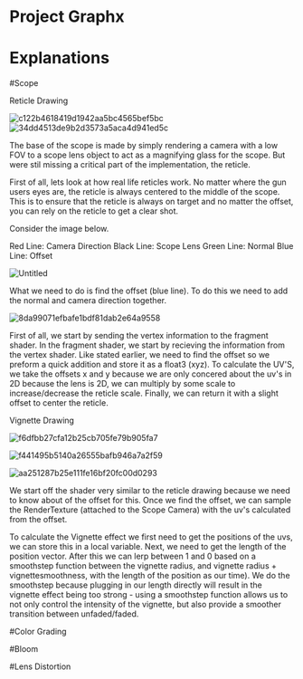 # Project Graphx


# Explanations



#Scope 

Reticle Drawing

![c122b4618419d1942aa5bc4565bef5bc](https://user-images.githubusercontent.com/96841021/229958575-80c414e9-9dff-4ef5-a33f-623de0c2ac8b.png)
![34dd4513de9b2d3573a5aca4d941ed5c](https://user-images.githubusercontent.com/96841021/229958602-fcad3c76-4a21-4182-92a4-d275384fc5e1.png)


The base of the scope is made by simply rendering a camera with a low FOV to a scope lens object to act as a magnifying glass for the scope. But were stil missing a critical part of the implementation, the reticle.

First of all, lets look at how real life reticles work. No matter where the gun users eyes are, the reticle is always centered to the middle of the scope. This is to ensure that the reticle is always on target and no matter the offset, you can rely on the reticle to get a clear shot.

Consider the image below.

Red Line: Camera Direction
Black Line: Scope Lens
Green Line: Normal
Blue Line: Offset


![Untitled](https://user-images.githubusercontent.com/96841021/229947023-3d0278b7-6d9a-423c-a56f-ddc6b670371b.png)

What we need to do is find the offset (blue line). To do this we need to add the normal and camera direction together.

![8da99071efbafe1bdf81dab2e64a9558](https://user-images.githubusercontent.com/96841021/229947223-68cb3537-83e9-4a09-8d98-99086ae6693b.png)

First of all, we start by sending the vertex information to the fragment shader. In the fragment shader, we start by recieving the information from the vertex shader.
Like stated earlier, we need to find the offset so we preform a quick addition and store it as a float3 (xyz). To calculate the UV'S, we take the offsets x and y 
because we are only concered about the uv's in 2D because the lens is 2D, we can multiply by some scale to increase/decrease the reticle scale.
Finally, we can return it with a slight offset to center the reticle.



Vignette Drawing

![f6dfbb27cfa12b25cb705fe79b905fa7](https://user-images.githubusercontent.com/96841021/229958414-8acf2aaa-1a7d-4cc8-a624-ca63b21689ad.png)

![f441495b5140a26555bafb946a7a2f59](https://user-images.githubusercontent.com/96841021/229958422-54710d18-fc04-4ac5-9106-1130a4d6336e.png)


![aa251287b25e111fe16bf20fc00d0293](https://user-images.githubusercontent.com/96841021/229947760-0e703dfc-1fc2-4f9f-ad6b-7ee6df869554.png)

We start off the shader very similar to the reticle drawing because we need to know about of the offset for this. Once we find the offset, we can sample the RenderTexture (attached to the Scope Camera) with the uv's calculated from the offset. 

To calculate the Vignette effect we first need to get the positions of the uvs, we can store this in a local variable. Next, we need to get the length of the position vector. After this we can lerp between 1 and 0 based on a smoothstep function between the vignette radius, and vignette radius + vignettesmoothness, with the length of the position as our time). We do the smoothstep because plugging in our length directly will result in the vignette effect being too strong - using a smoothstep function allows us to not only control the intensity of the vignette, but also provide a smoother transition between unfaded/faded.


#Color Grading

#Bloom

#Lens Distortion





